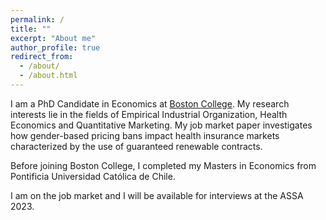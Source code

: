 ```yaml
---
permalink: /
title: ""
excerpt: "About me"
author_profile: true
redirect_from:
  - /about/
  - /about.html
---
```

I am a PhD Candidate in Economics at [Boston College](https://bc.edu/bc-web/schools/mcas/departments/economics.html). My research interests lie in the fields of Empirical Industrial Organization, Health Economics and Quantitative Marketing. My job market paper investigates how gender-based pricing bans impact health insurance markets characterized by the use of guaranteed renewable contracts.

Before joining Boston College, I completed my Masters in Economics from Pontificia Universidad Católica de Chile.

I am on the job market and I will be available for interviews at the ASSA 2023.

<!-- You can find my [CV](http://cafigueroab.github.io/files/figueroa_CV.pdf) here. -->
